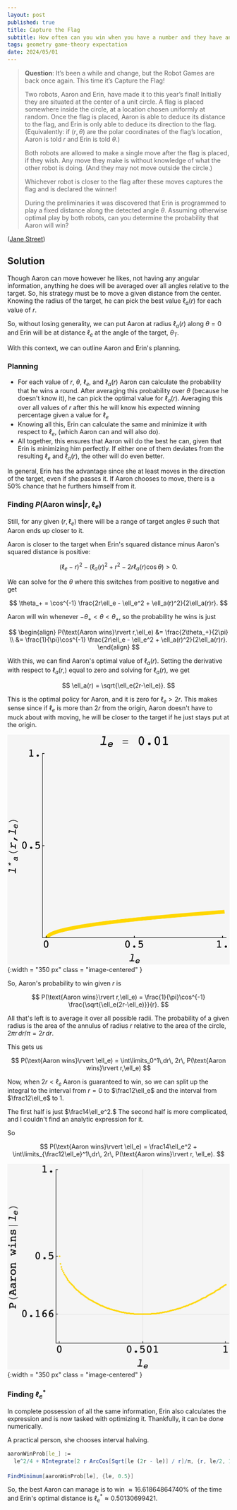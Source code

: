 ```yaml
---
layout: post
published: true
title: Capture the Flag
subtitle: How often can you win when you have a number and they have an arrow?
tags: geometry game-theory expectation
date: 2024/05/01
---
```


>**Question**: It’s been a while and change, but the Robot Games are back once again. This time it’s Capture the Flag!
>
>Two robots, Aaron and Erin, have made it to this year’s final! Initially they are situated at the center of a unit circle. A flag is placed somewhere inside the circle, at a location chosen uniformly at random. Once the flag is placed, Aaron is able to deduce its distance to the flag, and Erin is only able to deduce its direction to the flag. (Equivalently: if $(r, \theta)$ are the polar coordinates of the flag’s location, Aaron is told $r$ and Erin is told $\theta.$)
>
>Both robots are allowed to make a single move after the flag is placed, if they wish. Any move they make is without knowledge of what the other robot is doing. (And they may not move outside the circle.)
>
>Whichever robot is closer to the flag after these moves captures the flag and is declared the winner!
>
>During the preliminaries it was discovered that Erin is programmed to play a fixed distance along the detected angle $\theta.$ Assuming otherwise optimal play by both robots, can you determine the probability that Aaron will win? 
<!--more-->

([Jane Street](https://www.janestreet.com/puzzles/current-puzzle/))

## Solution

Though Aaron can move however he likes, not having any angular information, anything he does will be averaged over all angles relative to the target. So, his strategy must be to move a given distance from the center. Knowing the radius of the target, he can pick the best value $\ell_a(r)$ for each value of $r.$

So, without losing generality, we can put Aaron at radius $\ell_a(r)$ along $\theta=0$ and Erin will be at distance $\ell_e$ at the angle of the target, $\theta_T.$

With this context, we can outline Aaron and Erin's planning.

### Planning

- For each value of $r$, $\theta,$ $\ell_e,$ and $\ell_a(r)$ Aaron can calculate the probability that he wins a round. After averaging this probability over $\theta$ (because he doesn't know it), he can pick the optimal value for $\ell_a(r).$ Averaging this over all values of $r$ after this he will know his expected winning percentage given a value for $\ell_e$
- Knowing all this, Erin can calculate the same and minimize it with respect to $\ell_e,$ (which Aaron can and will also do).
- All together, this ensures that Aaron will do the best he can, given that Erin is minimizing him perfectly. If either one of them deviates from the resulting $\ell_e$ and $\ell_a(r),$ the other will do even better.

In general, Erin has the advantage since she at least moves in the direction of the target, even if she passes it. If Aaron chooses to move, there is a $50\%$ chance that he furthers himself from it.

### Finding $P(\text{Aaron wins}\rvert r,\ell_e)$

Still, for any given $(r, \ell_e)$ there will be a range of target angles $\theta$ such that Aaron ends up closer to it.

Aaron is closer to the target when Erin's squared distance minus Aaron's squared distance is positive:

$$ \left(\ell_e - r\right)^2 - \left(\ell_a(r)^2 + r^2 - 2r\ell_a(r)\cos\theta\right) > 0. $$

We can solve for the $\theta$ where this switches from positive to negative and get 

$$ \theta_+ = \cos^{-1} \frac{2r\ell_e - \ell_e^2 + \ell_a(r)^2}{2\ell_a(r)r}. $$

Aaron will win whenever $-\theta_+ < \theta < \theta_+,$ so the probability he wins is just 

$$ 
  \begin{align} 
    P(\text{Aaron wins}\rvert r,\ell_e) &= \frac{2\theta_+}{2\pi} \\
    &= \frac{1}{\pi}\cos^{-1} \frac{2r\ell_e - \ell_e^2 + \ell_a(r)^2}{2\ell_a(r)r}.
  \end{align}
$$

With this, we can find Aaron's optimal value of $\ell_a(r).$ Setting the derivative with respect to $\ell_a(r,)$ equal to zero and solving for $\ell_a(r),$ we get

$$ \ell_a(r) = \sqrt{\ell_e(2r-\ell_e)}. $$

This is the optimal policy for Aaron, and it is zero for $\ell_e > 2r.$ This makes sense since if $\ell_e$ is more than $2r$ from the origin, Aaron doesn't have to muck about with moving, he will be closer to the target if he just stays put at the origin.

![](/img/2024-05-02-leplot_clean.gif){:width = "350 px" class = "image-centered" }

So, Aaron's probability to win given $r$ is

$$ P(\text{Aaron wins}\rvert r,\ell_e) = \frac{1}{\pi}\cos^{-1} \frac{\sqrt{\ell_e(2r-\ell_e)}}{r}. $$

All that's left is to average it over all possible radii. The probability of a given radius is the area of the annulus of radius $r$ relative to the area of the circle, $2\pi r\, dr/\pi = 2r\,dr.$

This gets us 

$$ P(\text{Aaron wins}\rvert \ell_e) = \int\limits_0^1\,dr\, 2r\, P(\text{Aaron wins}\rvert r,\ell_e) $$

Now, when $2r<\ell_e$ Aaron is guaranteed to win, so we can split up the integral to the interval from $r=0$ to $\frac12\ell_e$ and the interval from $\frac12\ell_e$ to $1.$

The first half is just $\frac14\ell_e^2.$ The second half is more complicated, and I couldn't find an analytic expression for it. 

So 

$$ P(\text{Aaron wins}\rvert \ell_e) = \frac14\ell_e^2 + \int\limits_{\frac12\ell_e}^1\,dr\, 2r\, P(\text{Aaron wins}\rvert r, \ell_e). $$

![](/img/2024-05-02-P_aaron.png){:width = "350 px" class = "image-centered" }

### Finding $\ell_e^*$

In complete possession of all the same information, Erin also calculates the expression and is now tasked with optimizing it. Thankfully, it can be done numerically.

A practical person, she chooses interval halving.

```mathematica
aaronWinProb[le_] := 
  le^2/4 + NIntegrate[2 r ArcCos[Sqrt[le (2r - le)] / r]/π, {r, le/2, 1}];

FindMinimum[aaronWinProb[le], {le, 0.5}]

```

So, the best Aaron can manage is to win $\approx 16.61864864740\%$ of the time and Erin's optimal distance is $\ell_e^* \approx 0.50130699421.$

<br>
